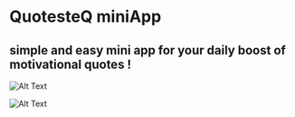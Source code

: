 # QuotesteQ miniApp

## simple and easy mini app for your daily boost of motivational quotes !

![Alt Text](https://i.imgur.com/uboVUpG.png)

![Alt Text](https://i.imgur.com/cGdvec3.png)